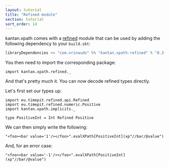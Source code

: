 ```yaml
---
layout: tutorial
title: "Refined module"
section: tutorial
sort_order: 14
---
```

kantan.xpath comes with a [refined](https://github.com/fthomas/refined) module that can be used
by adding the following dependency to your `build.sbt`:

```scala
libraryDependencies += "com.nrinaudo" %% "kantan.xpath-refined" % "0.3.0"
```

You then need to import the corresponding package:

```tut:silent
import kantan.xpath.refined._
```

And that's pretty much it. You can now decode refined types directly.

Let's first set our types up:

```tut:silent
import eu.timepit.refined.api.Refined
import eu.timepit.refined.numeric.Positive
import kantan.xpath.implicits._

type PositiveInt = Int Refined Positive
```

We can then simply write the following:

```tut
"<foo><bar value='1'/></foo>".evalXPath[PositiveInt](xp"//bar/@value")
```

And, for an error case:

```tut
"<foo><bar value='-1'/></foo>".evalXPath[PositiveInt](xp"//bar/@value")
```
